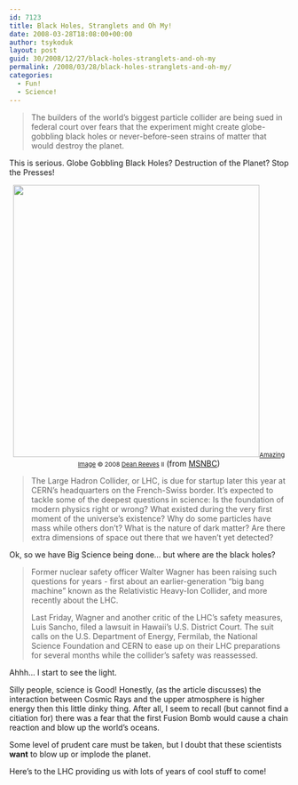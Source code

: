```yaml
---
id: 7123
title: Black Holes, Stranglets and Oh My!
date: 2008-03-28T18:08:00+00:00
author: tsykoduk
layout: post
guid: 30/2008/12/27/black-holes-stranglets-and-oh-my
permalink: /2008/03/28/black-holes-stranglets-and-oh-my/
categories:
  - Fun!
  - Science!
---
```

<blockquote>The builders of the world’s biggest particle collider are being sued in federal court over fears that the experiment might create globe-gobbling black holes or never-before-seen strains of matter that would destroy the planet.</blockquote>
This is serious. Globe Gobbling Black Holes? Destruction of the Planet? Stop the Presses!

<!--more-->
<p style="text-align: center;"><img id="thumber" class="aligncenter" src="http://greg.nokes.name/assets/2008/3/28/bad_earth.png" alt="" width="444" height="490" /><span style="font-size: 11px;"><a href="http://deanreevesii.deviantart.com/art/An-Earth-Shattering-Experience-146786821?q=gallery%3Adeanreevesii%2F23937479&amp;qo=0">Amazing Image</a> © 2008 <a href="http://www.deanreevesii.com">Dean Reeves</a> II</span>
(from <a href="http://cosmiclog.msnbc.msn.com/archive/2008/03/27/823924.aspx">MSNBC</a>)
<blockquote>The Large Hadron Collider, or LHC, is due for startup later this year at CERN’s headquarters on the French-Swiss border. It’s expected to tackle some of the deepest questions in science: Is the foundation of modern physics right or wrong? What existed during the very first moment of the universe’s existence? Why do some particles have mass while others don’t? What is the nature of dark matter? Are there extra dimensions of space out there that we haven’t yet detected?</blockquote>
Ok, so we have Big Science being done… but where are the black holes?
<blockquote>Former nuclear safety officer Walter Wagner has been raising such questions for years - first about an earlier-generation “big bang machine” known as the Relativistic Heavy-Ion Collider, and more recently about the LHC.

Last Friday, Wagner and another critic of the LHC’s safety measures, Luis Sancho, filed a lawsuit in Hawaii’s U.S. District Court. The suit calls on the U.S. Department of Energy, Fermilab, the National Science Foundation and CERN to ease up on their LHC preparations for several months while the collider’s safety was reassessed.</blockquote>
Ahhh… I start to see the light.

Silly people, science is Good! Honestly, (as the article discusses) the interaction between Cosmic Rays and the upper atmosphere is higher energy then this little dinky thing. After all, I seem to recall (but cannot find a citiation for) there was a fear that the first Fusion Bomb would cause a chain reaction and blow up the world’s oceans.

Some level of prudent care must be taken, but I doubt that these scientists <strong>want</strong> to blow up or implode the planet.

Here’s to the LHC providing us with lots of years of cool stuff to come!
